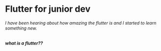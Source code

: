 # Flutter for junior dev
###### I have been hearing about how amazing the flutter is and I started to learn something new. 
 
###### **what is a  flutter??** 
   
